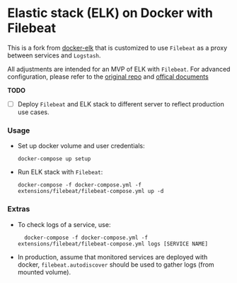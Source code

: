 # Elastic stack (ELK) on Docker with Filebeat
This is a fork from [docker-elk](https://github.com/deviantony/docker-elk) that is customized to use `Filebeat` as a proxy between services and `Logstash`.

All adjustments are intended for an MVP of ELK with `Filebeat`. For advanced configuration, please refer to the [original repo](https://github.com/deviantony/docker-elk) and [offical documents](https://www.elastic.co/guide/index.html)

**TODO**
- [ ] Deploy `Filebeat` and ELK stack to different server to reflect production use cases. 

### Usage
- Set up docker volume and user credentials:
  ```
  docker-compose up setup
  ```
- Run ELK stack with `Filebeat`:
  ```
  docker-compose -f docker-compose.yml -f extensions/filebeat/filebeat-compose.yml up -d
  ```
### Extras
- To check logs of a service, use:
  ```
    docker-compose -f docker-compose.yml -f extensions/filebeat/filebeat-compose.yml logs [SERVICE NAME]
  ```
- In production, assume that monitored services are deployed with docker, `filebeat.autodiscover` should be used to gather logs (from mounted volume).
